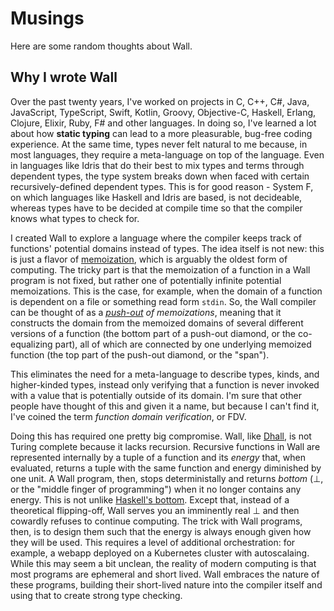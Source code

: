 # Musings

Here are some random thoughts about Wall.

## Why I wrote Wall

Over the past twenty years, I've worked on projects in C, C++, C#, Java, JavaScript, TypeScript, Swift, Kotlin, Groovy, Objective-C, Haskell, Erlang, Clojure, Elixir, Ruby, F# and other languages. In doing so, I've learned a lot about how **static typing** can lead to a more pleasurable, bug-free coding experience. At the same time, types never felt natural to me because, in most languages, they require a meta-language on top of the language. Even in languages like Idris that do their best to mix types and terms through dependent types, the type system breaks down when faced with certain recursively-defined dependent types. This is for good reason - System F, on which languages like Haskell and Idris are based, is not decideable, whereas types have to be decided at compile time so that the compiler knows what types to check for.

I created Wall to explore a language where the compiler keeps track of functions' potential domains instead of types. The idea itself is not new: this is just a flavor of [memoization](https://en.wikipedia.org/wiki/Memoization), which is arguably the oldest form of computing. The tricky part is that the memoization of a function in a Wall program is not fixed, but rather one of potentially infinite potential memoizations. This is the case, for example, when the domain of a function is dependent on a file or something read form `stdin`. So, the Wall compiler can be thought of as a _[push-out](https://en.wikipedia.org/wiki/Pushout_(category_theory)) of memoizations_, meaning that it constructs the domain from the memoized domains of several different versions of a function (the bottom part of a push-out diamond, or the co-equalizing part), all of which are connected by one underlying memoized function (the top part of the push-out diamond, or the "span").

This eliminates the need for a meta-language to describe types, kinds, and higher-kinded types, instead only verifying that a function is never invoked with a value that is potentially outside of its domain. I'm sure that other people have thought of this and given it a name, but because I can't find it, I've coined the term _function domain verification_, or FDV.

Doing this has required one pretty big compromise. Wall, like [Dhall](https://www.dhall-lang.org), is not Turing complete because it lacks recursion. Recursive functions in Wall are represented internally by a tuple of a function and its _energy_ that, when evaluated, returns a tuple with the same function and energy diminished by one unit. A Wall program, then, stops deterministally and returns _bottom_ (⊥, or the "middle finger of programming") when it no longer contains any energy. This is not unlike [Haskell's bottom](https://wiki.haskell.org/Bottom).  Except that, instead of a theoretical flipping-off, Wall serves you an imminently real ⊥ and then cowardly refuses to continue computing. The trick with Wall programs, then, is to design them such that the energy is always enough given how they will be used. This requires a level of additional orchestration: for example, a webapp deployed on a Kubernetes cluster with autoscalaing. While this may seem a bit unclean, the reality of modern computing is that most programs are ephemeral and short lived. Wall embraces the nature of these programs, building their short-lived nature into the compiler itself and using that to create strong type checking.